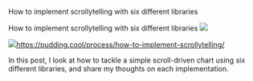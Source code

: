 How to implement scrollytelling with six different libraries

How to implement scrollytelling with six different libraries
![](../_resources/3d32ec44cea7b7953e581809637ee9fc.png)

![](../_resources/9939a7f0ead954e3fa52ce66a3a4e51f.png)https://pudding.cool/process/how-to-implement-scrollytelling/

In this post, I look at how to tackle a simple scroll-driven chart using six different libraries, and share my thoughts on each implementation.